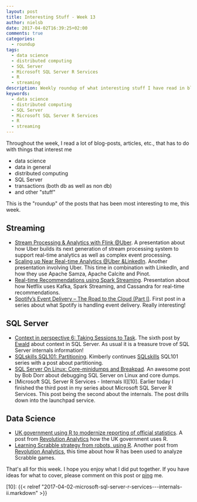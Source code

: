 ```yaml
---
layout: post
title: Interesting Stuff - Week 13
author: nielsb
date: 2017-04-02T16:39:25+02:00
comments: true
categories:
  - roundup
tags:
  - data science
  - distributed computing
  - SQL Server
  - Microsoft SQL Server R Services
  - R
  - streaming
description: Weekly roundup of what interesting stuff I have read in blogs etc.
keywords:
  - data science
  - distributed computing
  - SQL Server
  - Microsoft SQL Server R Services
  - R
  - streaming   
---
```


Throughout the week, I read a lot of blog-posts, articles, etc., that has to do with things that interest me

* data science
* data in general
* distributed computing
* SQL Server
* transactions (both db as well as non db)
* and other "stuff"

This is the "roundup" of the posts that has been most interesting to me, this week. 

<!--more-->

## Streaming

* [Stream Processing & Analytics with Flink @Uber][1]. A presentation about how Uber builds its next generation of stream processing system to support real-time analytics as well as complex event processing.
* [Scaling up Near Real-time Analytics @Uber &LinkedIn][2]. Another presentation involving Uber. This time in combination with LinkedIn, and how they use Apache Samza, Apache Calcite and Pinot.
* [Real-time Recommendations using Spark Streaming][3]. Presentation about how Netflix uses Kafka, Spark Streaming, and Cassandra for real-time recommendations.
* [Spotify’s Event Delivery – The Road to the Cloud (Part I)][4]. First post in a series about what Spotify is handling event delivery. Really interesting!

## SQL Server
* [Context in perspective 6: Taking Sessions to Task][5]. The sixth post by [Ewald][ew] about context in SQL Server. As usual it is a treasure trove of SQL Server internals information!
* [SQLskills SQL101: Partitioning][6]. Kimberly continues [SQLskills][sqsk] SQL101 series with a post about partitioning.
* [SQL Server On Linux: Core-minidumps and Breakpad][7]. An awesome post by Bob Dorr about debugging SQL Server on Linux and core dumps.
* [Microsoft SQL Server R Services - Internals II][10]. Earlier today I finished the third post in my series about Microsoft SQL Server R Services. This post being the second about the internals. The post drills down into the launchpad service.

## Data Science

* [UK government using R to modernize reporting of official statistics][8]. A post from [Revolution Analytics][re] how the UK government uses R.
* [Learning Scrabble strategy from robots, using R][9]. Another post from [Revolution Analytics][re], this time about how R has been used to analyze Scrabble games.


That's all for this week. I hope you enjoy what I did put together. If you have ideas for what to cover, please comment on this post or [ping][ma] me.

[ma]: mailto:niels.it.berglund@gmail.com
[mp]: https://blog.acolyer.org
[iq]: https://www.infoq.com/
[ew]: http://sqlonice.com/
[re]: http://blog.revolutionanalytics.com
[sqsk]: https://www.sqlskills.com
[1]: https://www.infoq.com/presentations/uber-flink-stream
[2]: https://www.infoq.com/presentations/uber-linkedin-analytics
[3]: https://www.infoq.com/presentations/netflix-recommendation-spark
[4]: https://labs.spotify.com/2016/02/25/spotifys-event-delivery-the-road-to-the-cloud-part-i/
[5]: http://sqlonice.com/context-in-perspective-6-taking-sessions-to-task/
[6]: https://www.sqlskills.com/blogs/kimberly/sqlskills-sql101-partitioning/
[7]: https://blogs.msdn.microsoft.com/bobsql/2017/03/27/sql-server-on-linux-core-minidumps-and-breakpad/
[8]: http://blog.revolutionanalytics.com/2017/03/uk-statistics.html
[9]: http://blog.revolutionanalytics.com/2017/03/scrabblr.html
[10]: {{< relref "2017-04-02-microsoft-sql-server-r-services---internals-ii.markdown" >}}
